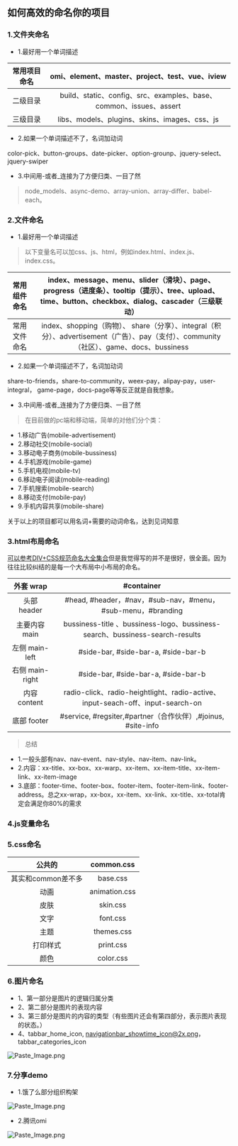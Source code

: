 ## 如何高效的命名你的项目
### 1.文件夹命名
* 1.最好用一个单词描述

| 常用项目命名 | omi、element、master、project、test、vue、iview |
|:-------:|:---------:|
| 二级目录 | build、static、config、src、examples、base、common、issues、assert |
| 三级目录 |libs、models、plugins、skins、images、css、js |

* 2.如果一个单词描述不了，名词加动词

color-pick、button-groups、date-picker、option-grounp、jquery-select、jquery-swiper

* 3.中间用-或者_连接为了方便归类、一目了然
>node_models、async-demo、array-union、array-differ、babel-each。

### 2.文件命名
* 1.最好用一个单词描述

>以下变量名可以加css、js、html，例如index.html、index.js、index.css。

| 常用组件命名 | index、message、menu、slider（滑块）、page、progress（进度条）、tooltip（提示）、tree、upload、time、button、checkbox、dialog、cascader（三级联动） |
|:-------:|:---------:|
| 常用文件命名 | index、shopping（购物）、 share（分享）、integral（积分）、advertisement（广告）、pay（支付）、community（社区）、game、docs、bussiness|

* 2.如果一个单词描述不了，名词加动词

share-to-friends，share-to-community，weex-pay，alipay-pay，user-integral，
game-page，docs-page等等反正就是自我想象。

* 3.中间用-或者_连接为了方便归类、一目了然

>在目前做的pc端和移动端，简单的对他们分个类：
* 1.移动广告(mobile-advertisement)
* 2.移动社交(mobile-social)
* 3.移动电子商务(mobile-bussiness)
* 4.手机游戏(mobile-game)
* 5.手机电视(mobile-tv)
* 6.移动电子阅读(mobile-reading)
* 7.手机搜索(mobile-search)
* 8.移动支付(mobile-pay)
* 9.手机内容共享(mobile-share)

关于以上的项目都可以用名词+需要的动词命名，达到见词知意

### 3.html布局命名

[可以参考DIV+CSS规范命名大全集合](http://www.divcss5.com/jiqiao/j4.shtml)但是我觉得写的并不是很好，很全面。因为往往比较纠结的是每一个大布局中小布局的命名。

| 外套 wrap|  #container|
|:-------:|:---------:|
| 头部 header| #head, #header，#nav，#sub-nav，#menu， #sub-menu，#branding|
| 主要内容 main |bussiness-title 、bussiness-logo、bussiness-search、bussiness-search-results|
| 左侧 main-left |#side-bar, #side-bar-a, #side-bar-b |
| 右侧 main-right |#side-bar, #side-bar-a, #side-bar-b |
| 内容 content | radio-click、radio-heightlight、radio-active、input-seach-off、input-search-on |
| 底部 footer|#service, #regsiter,#partner（合作伙伴）,#joinus, #site-info|

>总结

* 1.一般头部有nav、nav-event、nav-style、nav-item、nav-link。
* 2.内容：xx-title、xx-box、xx-warp、xx-item、xx-item-title、xx-item-link、xx-item-image
* 3.底部：footer-time、footer-box、footer-item、footer-item-link、footer-address。总之xx-wrap，xx-box，xx-item、xx-link、xx-title、xx-total肯定会满足你80%的需求

### 4.js变量命名


### 5.css命名
| 公共的| common.css |
|:-------:|:---------:|
| 其实和common差不多 | base.css |
| 动画 | animation.css |
| 皮肤 | skin.css |
| 文字 |  font.css  |
| 主题  |  themes.css |
| 打印样式 | print.css | 
| 颜色 | color.css |

### 6.图片命名

* 1、第一部分是图片的逻辑归属分类
* 2、第二部分是图片的表现内容
* 3、第三部分是图片的内容的类型（有些图片还会有第四部分，表示图片表现的状态。）
* 4、tabbar_home_icon, navigationbar_showtime_icon@2x.png，tabbar_categories_icon

![Paste_Image.png](http://upload-images.jianshu.io/upload_images/2604175-a2e22023e6d03304.png?imageMogr2/auto-orient/strip%7CimageView2/2/w/1240)

### 7.分享demo

* 1.饿了么部分组织构架

![Paste_Image.png](http://upload-images.jianshu.io/upload_images/2604175-a3ada75909695d03.png?imageMogr2/auto-orient/strip%7CimageView2/2/w/1240)

* 2.腾讯omi

![Paste_Image.png](http://upload-images.jianshu.io/upload_images/2604175-8952b3717f46fff3.png?imageMogr2/auto-orient/strip%7CimageView2/2/w/1240)
